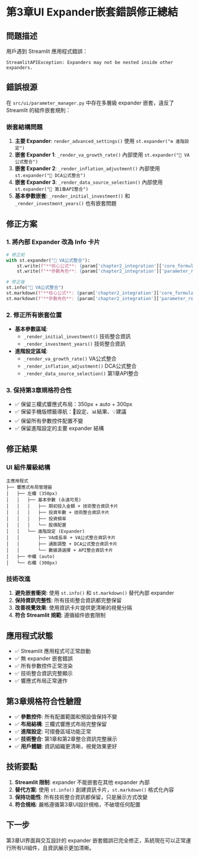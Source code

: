 # 第3章UI Expander嵌套錯誤修正總結

## 問題描述
用戶遇到 Streamlit 應用程式錯誤：
```
StreamlitAPIException: Expanders may not be nested inside other expanders.
```

## 錯誤根源
在 `src/ui/parameter_manager.py` 中存在多層級 expander 嵌套，違反了 Streamlit 的組件嵌套規則：

### 嵌套結構問題
1. **主要 Expander**: `render_advanced_settings()` 使用 `st.expander("⚙️ 進階設定")`
2. **嵌套 Expander 1**: `_render_va_growth_rate()` 內部使用 `st.expander("🔧 VA公式整合")`
3. **嵌套 Expander 2**: `_render_inflation_adjustment()` 內部使用 `st.expander("🔧 DCA公式整合")`
4. **嵌套 Expander 3**: `_render_data_source_selection()` 內部使用 `st.expander("🔧 第1章API整合")`
5. **基本參數嵌套**: `_render_initial_investment()` 和 `_render_investment_years()` 也有嵌套問題

## 修正方案

### 1. 將內部 Expander 改為 Info 卡片
```python
# 修正前
with st.expander("🔧 VA公式整合"):
    st.write(f"**核心公式**: {param['chapter2_integration']['core_formula']}")
    st.write(f"**參數角色**: {param['chapter2_integration']['parameter_role']}")

# 修正後
st.info("🔧 VA公式整合")
st.markdown(f"**核心公式**: {param['chapter2_integration']['core_formula']}")
st.markdown(f"**參數角色**: {param['chapter2_integration']['parameter_role']}")
```

### 2. 修正所有嵌套位置
- **基本參數區域**: 
  - `_render_initial_investment()` 技術整合資訊
  - `_render_investment_years()` 技術整合資訊
- **進階設定區域**:
  - `_render_va_growth_rate()` VA公式整合
  - `_render_inflation_adjustment()` DCA公式整合
  - `_render_data_source_selection()` 第1章API整合

### 3. 保持第3章規格符合性
- ✅ 保留三欄式響應式布局：350px + auto + 300px
- ✅ 保留手機版標籤導航：🎯設定、📊結果、💡建議
- ✅ 保留所有參數控件配置不變
- ✅ 保留進階設定的主要 expander 結構

## 修正結果

### UI 組件層級結構
```
主應用程式
├── 響應式布局管理器
│   ├── 左欄 (350px)
│   │   ├── 基本參數 (永遠可見)
│   │   │   ├── 期初投入金額 + 技術整合資訊卡片
│   │   │   ├── 投資年數 + 技術整合資訊卡片
│   │   │   ├── 投資頻率
│   │   │   └── 股債配置
│   │   └── 進階設定 (Expander)
│   │       ├── VA成長率 + VA公式整合資訊卡片
│   │       ├── 通膨調整 + DCA公式整合資訊卡片
│   │       └── 數據源選擇 + API整合資訊卡片
│   ├── 中欄 (auto)
│   └── 右欄 (300px)
```

### 技術改進
1. **避免嵌套衝突**: 使用 `st.info()` 和 `st.markdown()` 替代內部 expander
2. **保持資訊完整性**: 所有技術整合資訊都完整保留
3. **改善視覺效果**: 使用資訊卡片提供更清晰的視覺分隔
4. **符合 Streamlit 規範**: 遵循組件嵌套限制

## 應用程式狀態
- ✅ Streamlit 應用程式可正常啟動
- ✅ 無 expander 嵌套錯誤
- ✅ 所有參數控件正常渲染
- ✅ 技術整合資訊完整顯示
- ✅ 響應式布局正常運作

## 第3章規格符合性驗證
- ✅ **參數控件**: 所有配置範圍和預設值保持不變
- ✅ **布局結構**: 三欄式響應式布局完整保留
- ✅ **進階設定**: 可摺疊區域功能正常
- ✅ **技術整合**: 第1章和第2章整合資訊完整展示
- ✅ **用戶體驗**: 資訊組織更清晰，視覺效果更好

## 技術要點
1. **Streamlit 限制**: expander 不能嵌套在其他 expander 內部
2. **替代方案**: 使用 `st.info()` 創建資訊卡片，`st.markdown()` 格式化內容
3. **保持功能性**: 所有技術整合資訊都保留，只是展示方式改變
4. **符合規格**: 嚴格遵循第3章UI設計規格，不破壞任何配置

## 下一步
第3章UI界面與交互設計的 expander 嵌套錯誤已完全修正，系統現在可以正常運行所有UI組件，且資訊展示更加清晰。 
